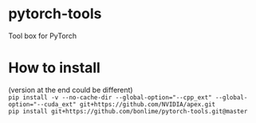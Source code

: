 # pytorch-tools
Tool box for PyTorch 

# How to install
(version at the end could be different)  
`pip install -v --no-cache-dir --global-option="--cpp_ext" --global-option="--cuda_ext" git+https://github.com/NVIDIA/apex.git`  
`pip install git+https://github.com/bonlime/pytorch-tools.git@master`
